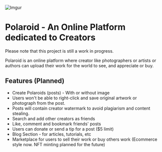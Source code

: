 ![Imgur](https://i.imgur.com/hUMKrNr.png)

# Polaroid - An Online Platform dedicated to Creators

Please note that this project is still a work in progress.

Polaroid is an online platform where creator like photographers or artists or authors can upload their work for the world to see, and appreciate or buy.

## Features (Planned)

- Create Polaroids (posts) - With or without image
- Users won't be able to right-click and save original artwork or photograph from the post.
- Posts will contain creator watermark to avoid plagiarism and content stealing.
- Search and add other creators as friends
- Like, comment and bookmark friends' posts
- Users can donate or send a tip for a post ($5 limit)
- Blog Section - for articles, tutorials, etc
- Marketplace for users to sell their work or buy others work (Ecommerce style now. NFT minting planned for the future)
